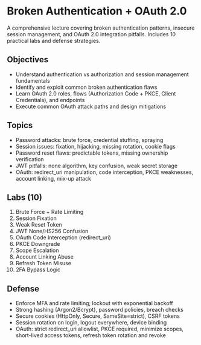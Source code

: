 # Broken Authentication + OAuth 2.0

A comprehensive lecture covering broken authentication patterns, insecure session management, and OAuth 2.0 integration pitfalls. Includes 10 practical labs and defense strategies.

## Objectives
- Understand authentication vs authorization and session management fundamentals
- Identify and exploit common broken authentication flaws
- Learn OAuth 2.0 roles, flows (Authorization Code + PKCE, Client Credentials), and endpoints
- Execute common OAuth attack paths and design mitigations

## Topics
- Password attacks: brute force, credential stuffing, spraying
- Session issues: fixation, hijacking, missing rotation, cookie flags
- Password reset flaws: predictable tokens, missing ownership verification
- JWT pitfalls: none algorithm, key confusion, weak secret storage
- OAuth: redirect_uri manipulation, code interception, PKCE weaknesses, account linking, mix-up attack

## Labs (10)
1. Brute Force + Rate Limiting
2. Session Fixation
3. Weak Reset Token
4. JWT None/HS256 Confusion
5. OAuth Code Interception (redirect_uri)
6. PKCE Downgrade
7. Scope Escalation
8. Account Linking Abuse
9. Refresh Token Misuse
10. 2FA Bypass Logic

## Defense
- Enforce MFA and rate limiting; lockout with exponential backoff
- Strong hashing (Argon2/Bcrypt), password policies, breach checks
- Secure cookies (HttpOnly, Secure, SameSite=strict), CSRF tokens
- Session rotation on login, logout everywhere, device binding
- OAuth: strict redirect_uri allowlist, PKCE required, minimize scopes, short-lived access tokens, refresh token rotation and revoke 